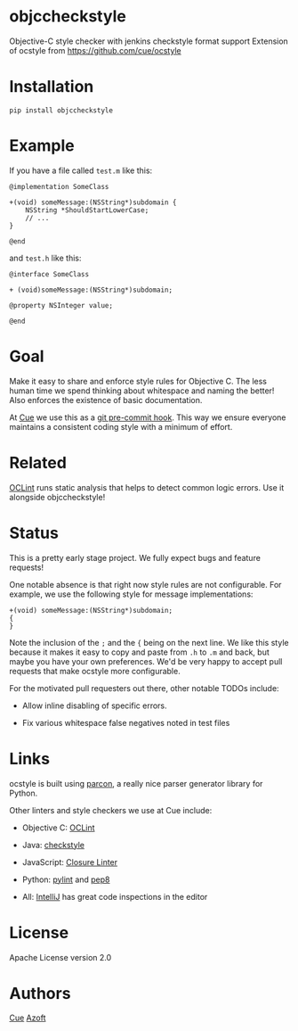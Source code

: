 objccheckstyle
=======

Objective-C style checker with jenkins checkstyle format support
Extension of ocstyle from https://github.com/cue/ocstyle

# Installation

```
pip install objccheckstyle
```

# Example

If you have a file called `test.m` like this:

```objc
@implementation SomeClass

+(void) someMessage:(NSString*)subdomain {
    NSString *ShouldStartLowerCase;
    // ...
}

@end
```

and `test.h` like this:

```
@interface SomeClass

+ (void)someMessage:(NSString*)subdomain;

@property NSInteger value;

@end
```

# Goal

Make it easy to share and enforce style rules for Objective C.  The less human time we spend thinking about whitespace
and naming the better!  Also enforces the existence of basic documentation.

At [Cue](http://www.cueup.com) we use this as a
[git pre-commit hook](http://git-scm.com/book/en/Customizing-Git-Git-Hooks).
This way we ensure everyone maintains a consistent coding style with a minimum of effort.

# Related

[OCLint](http://oclint.org/) runs static analysis that helps to detect common logic errors. Use it alongside objccheckstyle!

# Status

This is a pretty early stage project.  We fully expect bugs and feature requests!

One notable absence is that right now style rules are not configurable.  For example, we use the following style
for message implementations:

```objc
+(void) someMessage:(NSString*)subdomain;
{
}
```

Note the inclusion of the `;` and the `{` being on the next line. We like this style because it makes it easy to copy
and paste from `.h` to `.m` and back, but maybe you have your own preferences.  We'd be very happy to accept pull
requests that make ocstyle more configurable.

For the motivated pull requesters out there, other notable TODOs include:

* Allow inline disabling of specific errors.

* Fix various whitespace false negatives noted in test files


# Links

ocstyle is built using [parcon](http://www.opengroove.org/parcon/parcon-tutorial.html), a really nice parser
generator library for Python.

Other linters and style checkers we use at Cue include:

* Objective C: [OCLint](http://oclint.org/)

* Java: [checkstyle](http://checkstyle.sourceforge.net/)

* JavaScript: [Closure Linter](https://developers.google.com/closure/utilities/)

* Python: [pylint](http://www.logilab.org/857) and [pep8](http://www.python.org/dev/peps/pep-0008/)

* All: [IntelliJ](http://www.jetbrains.com/idea/) has great code inspections in the editor


# License

Apache License version 2.0

# Authors

[Cue](http://www.cueup.com)
[Azoft](http:/www.azoft.com)
